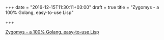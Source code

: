 +++
date = "2016-12-15T11:30:11+03:00"
draft = true
title = "Zygomys - a 100% Golang, easy-to-use Lisp"

+++

<p><a href="https://github.com/glycerine/zygomys">Zygomys - a 100% Golang, easy-to-use Lisp</a></p>
